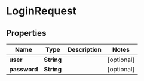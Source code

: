 
# LoginRequest

## Properties
Name | Type | Description | Notes
------------ | ------------- | ------------- | -------------
**user** | **String** |  |  [optional]
**password** | **String** |  |  [optional]



